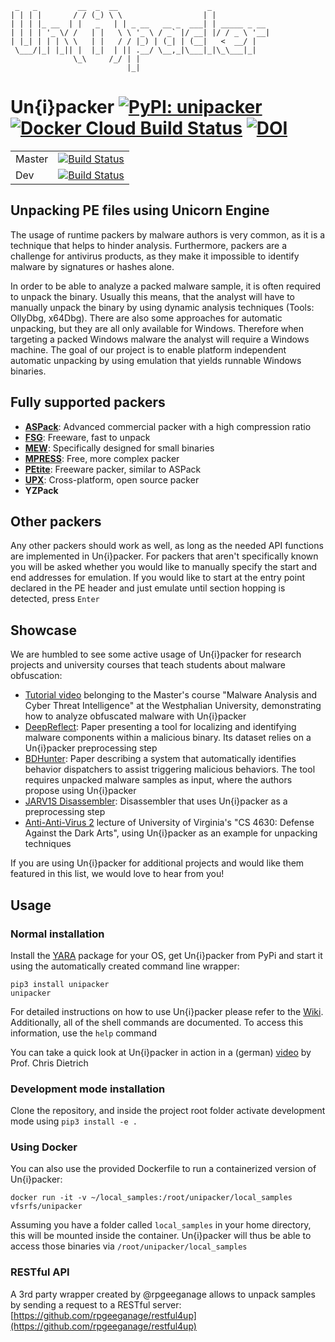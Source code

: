      _   _         __  _  __                    _
    | | | |       / / (_) \ \                  | |
    | | | |_ __  | |   _   | | _ __   __ _  ___| | _____ _ __
    | | | | '_ \/ /   | |   \ \ '_ \ / _` |/ __| |/ / _ \ '__|
    | |_| | | | \ \   | |   / / |_) | (_| | (__|   <  __/ |
     \___/|_| |_|| |  |_|  | || .__/ \__,_|\___|_|\_\___|_|
                  \_\     /_/ | |
                              |_|

# Un{i}packer   [![PyPI: unipacker](https://badge.fury.io/py/unipacker.svg)](https://pypi.org/project/unipacker/) [![Docker Cloud Build Status](https://img.shields.io/docker/cloud/build/vfsrfs/unipacker.svg)](https://hub.docker.com/r/vfsrfs/unipacker) [![DOI](https://zenodo.org/badge/DOI/10.5281/zenodo.4603157.svg)](https://doi.org/10.5281/zenodo.4603157)

| | |
|---|---|
| Master  | [![Build Status](https://travis-ci.com/unipacker/unipacker.svg?branch=master)](https://travis-ci.com/github/unipacker/unipacker) |
| Dev  | [![Build Status](https://travis-ci.com/unipacker/unipacker.svg?branch=dev)](https://travis-ci.com/github/unipacker/unipacker) |

## Unpacking PE files using Unicorn Engine

The usage of runtime packers by malware authors is very common, as it is a technique that helps to hinder analysis.
Furthermore, packers are a challenge for antivirus products, as they make it impossible to identify malware by signatures
or hashes alone.

In order to be able to analyze a packed malware sample, it is often required to unpack the binary. Usually this means,
that the analyst will have to manually unpack the binary by using dynamic analysis techniques (Tools: OllyDbg, x64Dbg).
There are also some approaches for automatic unpacking, but they are all only available for Windows. Therefore when
targeting a packed Windows malware the analyst will require a Windows machine. The goal of our project is to enable
platform independent automatic unpacking by using emulation that yields runnable Windows binaries.

## Fully supported packers

- **[ASPack](http://www.aspack.com/)**: Advanced commercial packer with a high compression ratio
- **[FSG](https://www.aldeid.com/wiki/Category:Digital-Forensics/Computer-Forensics/Anti-Reverse-Engineering/Packers/FSG)**: Freeware, fast to unpack
- **[MEW](https://www.softpedia.com/get/Programming/Packers-Crypters-Protectors/MEW-SE.shtml)**: Specifically designed for small binaries
- **[MPRESS](http://www.matcode.com/mpress.htm)**: Free, more complex packer
- **[PEtite](https://www.un4seen.com/petite/)**: Freeware packer, similar to ASPack
- **[UPX](https://github.com/upx/upx)**: Cross-platform, open source packer
- **YZPack**

## Other packers
Any other packers should work as well, as long as the needed API functions are implemented in Un{i}packer. For packers that
aren't specifically known you will be asked whether you would like to manually specify the start and end addresses for emulation.
If you would like to start at the entry point declared in the PE header and just emulate until section hopping is detected,
press ```Enter```

## Showcase
We are humbled to see some active usage of Un{i}packer for research projects and university courses that teach students about malware obfuscation:

- [Tutorial video](https://youtu.be/ee5_JUIEf8Q) belonging to the Master's course "Malware Analysis and Cyber Threat Intelligence" at the Westphalian University,
  demonstrating how to analyze obfuscated malware with Un{i}packer
- [DeepReflect](https://www.usenix.org/conference/usenixsecurity21/presentation/downing): Paper presenting a tool for localizing and identifying malware
  components within a malicious binary. Its dataset relies on a Un{i}packer preprocessing step
- [BDHunter](https://dl.acm.org/doi/abs/10.1145/3433210.3457894): Paper describing a system that automatically identifies behavior dispatchers to assist triggering malicious behaviors.
  The tool requires unpacked malware samples as input, where the authors propose using Un{i}packer
- [JARV1S Disassembler](https://github.com/L1NNA/JARV1S-Disassembler): Disassembler that uses Un{i}packer as a preprocessing step
- [Anti-Anti-Virus 2](https://www.cs.virginia.edu/~cr4bd/4630/S2021/slides/20210301-slides.pdf) lecture of University of Virginia's "CS 4630: Defense Against the Dark Arts",
  using Un{i}packer as an example for unpacking techniques

If you are using Un{i}packer for additional projects and would like them featured in this list, we would love to hear from you!

## Usage
### Normal installation
Install the [YARA](https://github.com/VirusTotal/yara) package for your OS, get Un{i}packer from PyPi and start it using the automatically created command line wrapper:
```
pip3 install unipacker
unipacker
```
For detailed instructions on how to use Un{i}packer please refer to the [Wiki](https://github.com/unipacker/unipacker/wiki).
Additionally, all of the shell commands are documented. To access this information, use the ```help``` command

You can take a quick look at Un{i}packer in action in a (german) [video](https://youtu.be/ee5_JUIEf8Q) by Prof. Chris Dietrich

### Development mode installation
Clone the repository, and inside the project root folder activate development mode using ```pip3 install -e .```

### Using Docker
You can also use the provided Dockerfile to run a containerized version of Un{i}packer:
```
docker run -it -v ~/local_samples:/root/unipacker/local_samples vfsrfs/unipacker
```
Assuming you have a folder called ```local_samples``` in your home directory, this will be mounted inside the container.
Un{i}packer will thus be able to access those binaries via ```/root/unipacker/local_samples```

### RESTful API
A 3rd party wrapper created by @rpgeeganage allows to unpack samples by sending a request to a RESTful server: [https://github.com/rpgeeganage/restful4up](https://github.com/rpgeeganage/restful4up)
